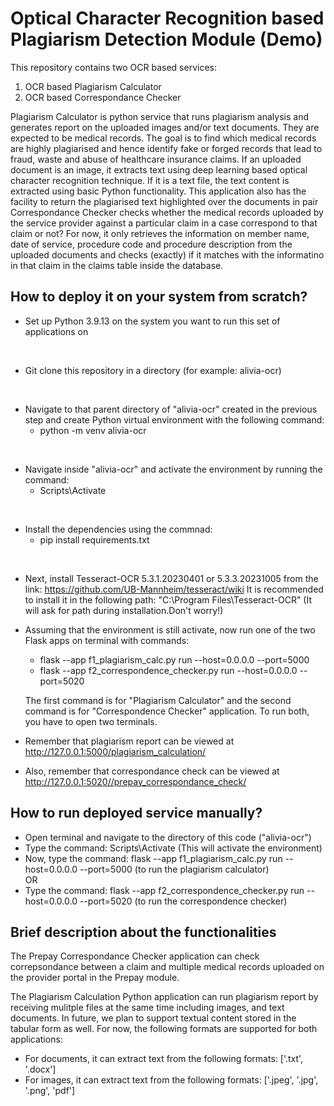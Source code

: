 # Optical Character Recognition based Plagiarism Detection Module (Demo)

This repository contains two OCR based services:
1. OCR based Plagiarism Calculator
2. OCR based Correspondance Checker

Plagiarism Calculator is python service that runs plagiarism analysis and generates report on the uploaded images and/or text documents. They are expected to be medical records. The goal is to find which medical records are highly plagiarised and hence identify fake or forged records that lead to fraud, waste and abuse of healthcare insurance claims. If an uploaded document is an image, it extracts text using deep learning based optical character recognition technique. If it is a text file, the text content is extracted using basic Python functionality. This application also has the facility to return the plagiarised text highlighted over the documents in pair \
Correspondance Checker checks whether the medical records uploaded by the service provider against a particular claim in a case correspond to that claim or not? For now, it only retrieves the information on member name, date of service, procedure code and procedure description from the uploaded documents and checks (exactly) if it matches with the informatino in that claim in the claims table inside the database.

## How to deploy it on your system from scratch?

- Set up Python 3.9.13 on the system you want to run this set of applications on

&nbsp;
- Git clone this repository in a directory (for example: alivia-ocr)

&nbsp;
- Navigate to that parent directory of "alivia-ocr" created in the previous step and create Python virtual environment with the following command:
    - python -m venv alivia-ocr

&nbsp;
- Navigate inside "alivia-ocr" and activate the environment by running the command:
    - Scripts\Activate

&nbsp;
- Install the dependencies using the commnad:
    - pip install requirements.txt

&nbsp;
- Next, install Tesseract-OCR 5.3.1.20230401 or 5.3.3.20231005 from the link: https://github.com/UB-Mannheim/tesseract/wiki
It is recommended to install it in the following path:
"C:\Program Files\Tesseract-OCR\"
(It will ask for path during installation.Don't worry!)
&nbsp;

- Assuming that the environment is still activate, now run one of the two Flask apps on terminal with commands:
    - flask --app f1_plagiarism_calc.py run --host=0.0.0.0 --port=5000
    - flask --app f2_correspondence_checker.py run --host=0.0.0.0 --port=5020

    The first command is for "Plagiarism Calculator" and the second command is for "Correspondence Checker" application.
    To run both, you have to open two terminals.
&nbsp;

- Remember that plagiarism report can be viewed at http://127.0.0.1:5000/plagiarism_calculation/
- Also, remember that correspondance check can be viewed at http://127.0.0.1:5020//prepay_correspondance_check/

## How to run deployed service manually?

- Open terminal and navigate to the directory of this code ("alivia-ocr")
- Type the command: Scripts\Activate (This will activate the environment)
- Now, type the command: flask --app f1_plagiarism_calc.py run --host=0.0.0.0 --port=5000 (to run the plagiarism calculator) \
OR
- Type the command: flask --app f2_correspondence_checker.py run --host=0.0.0.0 --port=5020 (to run the correspondence checker)

## Brief description about the functionalities

The Prepay Correspondance Checker application can check correpsondance between a claim and multiple medical records uploaded on the provider portal in the Prepay module.

The Plagiarism Calculation Python application can run plagiarism report by receiving mulitple files at the same time including images, and text documents. In future, we plan to support textual content stored in the tabular form as well. For now, the following formats are supported for both applications:
- For documents, it can extract text from the following formats:
['.txt', '.docx']
- For images, it can extract text from the following formats:
['.jpeg', '.jpg', '.png', 'pdf']